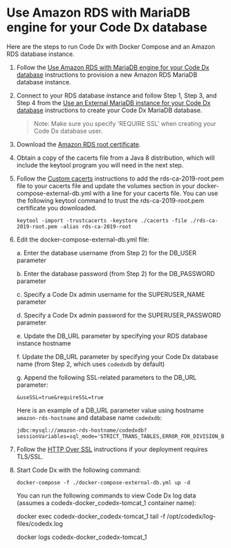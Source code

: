 # Use Amazon RDS with MariaDB engine for your Code Dx database

Here are the steps to run Code Dx with Docker Compose and an Amazon RDS database instance.

1. Follow the [Use Amazon RDS with MariaDB engine for your Code Dx database](https://github.com/codedx/codedx-kubernetes/blob/master/setup/core/docs/db/use-rds-for-code-dx-database.md) instructions to provision a new Amazon RDS MariaDB database instance.

2. Connect to your RDS database instance and follow Step 1, Step 3, and Step 4 from the [Use an External MariaDB instance for your Code Dx database](https://github.com/codedx/codedx-kubernetes/blob/master/setup/core/docs/db/use-external-database.md) instructions to create your Code Dx MariaDB database.

    >Note: Make sure you specify 'REQUIRE SSL' when creating your Code Dx database user.

3. Download the [Amazon RDS root certificate](https://s3.amazonaws.com/rds-downloads/rds-ca-2019-root.pem).

4. Obtain a copy of the cacerts file from a Java 8 distribution, which will include the keytool program you will need in the next step.

5. Follow the [Custom cacerts](https://github.com/codedx/codedx-docker#custom-cacerts) instructions to add the rds-ca-2019-root.pem file to your cacerts file and update the volumes section in your docker-compose-external-db.yml with a line for your cacerts file. You can use the following keytool command to trust the rds-ca-2019-root.pem certificate you downloaded.

    ```
    keytool -import -trustcacerts -keystore ./cacerts -file ./rds-ca-2019-root.pem -alias rds-ca-2019-root
    ```

6. Edit the docker-compose-external-db.yml file:

    a. Enter the database username (from Step 2) for the DB_USER parameter

    b. Enter the database password (from Step 2) for the DB_PASSWORD parameter

    c. Specify a Code Dx admin username for the SUPERUSER_NAME parameter

    d. Specify a Code Dx admin password for the SUPERUSER_PASSWORD parameter

    e. Update the DB_URL parameter by specifying your RDS database instance hostname

    f. Update the DB_URL parameter by specifying your Code Dx database name (from Step 2, which uses `codedxdb` by default)

    g. Append the following SSL-related parameters to the DB_URL parameter:

    ```
    &useSSL=true&requireSSL=true
    ```

    Here is an example of a DB_URL parameter value using hostname `amazon-rds-hostname` and database name `codedxdb`:

    ```
    jdbc:mysql://amazon-rds-hostname/codedxdb?sessionVariables=sql_mode='STRICT_TRANS_TABLES,ERROR_FOR_DIVISION_BY_ZERO,NO_ENGINE_SUBSTITUTION'&useSSL=true&requireSSL=true
    ```

7. Follow the [HTTP Over SSL](https://github.com/codedx/codedx-docker#http-over-ssl) instructions if your deployment requires TLS/SSL.

8. Start Code Dx with the following command:

    ```
    docker-compose -f ./docker-compose-external-db.yml up -d
    ```

    You can run the following commands to view Code Dx log data (assumes a codedx-docker_codedx-tomcat_1 container name):

    docker exec codedx-docker_codedx-tomcat_1 tail -f /opt/codedx/log-files/codedx.log

    docker logs codedx-docker_codedx-tomcat_1
